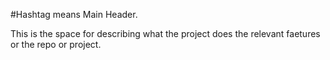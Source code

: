 #Hashtag means Main Header.

This is the space for describing what the project does 
the relevant faetures or the repo or project.

